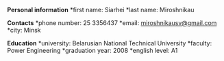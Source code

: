 __Personal information__
*first name: Siarhei
*last name: Miroshnikau

__Contacts__
*phone number: 25 3356437
*email: miroshnikausv@gmail.com
*city: Minsk

__Education__
*university: Belarusian National Technical University
*faculty: Power Engineering
*graduation year: 2008
*english level: A1
